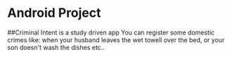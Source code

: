 # Android Project
##Criminal Intent is a study driven app
 You can register some domestic crimes like: when your husband leaves the wet towell over the bed, or your son doesn't wash the dishes etc..
